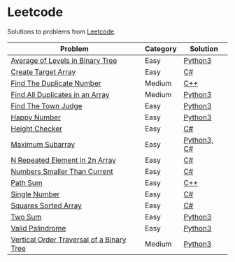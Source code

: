 # Leetcode 

Solutions to problems from [Leetcode](https://leetcode.com/).

| Problem | Category | Solution |
| - | - | - |
| [Average of Levels in Binary Tree](https://leetcode.com/problems/average-of-levels-in-binary-tree/) | Easy | [Python3](https://github.com/terror/CompetitiveProgramming/tree/master/Leetcode/average-levels-binary-tree/solution.py) |
| [Create Target Array](https://leetcode.com/problems/create-target-array-in-the-given-order/) | Easy | [C#](https://github.com/terror/CompetitiveProgramming/tree/master/Leetcode/create-target-array/solution.cs) |
| [Find The Duplicate Number](https://leetcode.com/problems/find-the-duplicate-number/) | Medium | [C++](https://github.com/terror/CompetitiveProgramming/tree/master/Leetcode/find-the-duplicate-number/solution.cpp) |
| [Find All Duplicates in an Array](https://leetcode.com/problems/find-all-duplicates-in-an-array/) | Medium | [Python3](https://github.com/terror/CompetitiveProgramming/tree/master/Leetcode/find-duplicates-in-array/solution.py) |
| [Find The Town Judge](https://leetcode.com/problems/find-the-town-judge/) | Easy | [Python3](https://github.com/terror//CompetitiveProgramming/tree/master/Leetcode/find-the-town-judge/solution.py)
| [Happy Number](https://leetcode.com/problems/happy-number/) | Easy | [Python3](https://github.com/terror/CompetitiveProgramming/tree/master/Leetcode/happy-number/solution.py) |
| [Height Checker](https://leetcode.com/problems/height-checker/) | Easy | [C#](https://github.com/terror/CompetitiveProgramming/tree/master/Leetcode/height-checker/solution.cs) |
| [Maximum Subarray](https://leetcode.com/problems/maximum-subarray/) | Easy | [Python3, C#](https://github.com/terror/CompetitiveProgramming/tree/master/Leetcode/maximum-subarray) |
| [N Repeated Element in 2n Array](https://leetcode.com/problems/n-repeated-element-in-size-2n-array/) | Easy | [C#](https://github.com/terror/CompetitiveProgramming/tree/master/Leetcode/n-repeated-element-2n-array/solution.cs) |
| [Numbers Smaller Than Current](https://leetcode.com/problems/how-many-numbers-are-smaller-than-the-current-number/) | Easy | [C#](https://github.com/terror/CompetitiveProgramming/tree/master/Leetcode/number-smaller-than-current/solution.cs) |
| [Path Sum](https://leetcode.com/problems/path-sum/) | Easy | [C++](https://github.com/terror/CompetitiveProgramming/tree/master/Leetcode/path-sum/solution.cpp) 
| [Single Number](https://leetcode.com/problems/single-number/) | Easy | [C#](https://github.com/terror/CompetitiveProgramming/tree/master/Leetcode/single-numbery/solution.cs) |
| [Squares Sorted Array](https://leetcode.com/problems/squares-of-a-sorted-array/) | Easy | [C#](https://github.com/terror/CompetitiveProgramming/tree/master/Leetcode/squares-sorted-array/solution.cs) |
| [Two Sum](https://leetcode.com/problems/two-sum/) | Easy | [Python3](https://github.com/terror/CompetitiveProgramming/tree/master/Leetcode/two-sum/solution.py) |
| [Valid Palindrome](https://leetcode.com/problems/valid-palindrome/) | Easy | [Python3](https://github.com/terror/CompetitiveProgramming/tree/master/Leetcode/valid-palindrome/solution.py) |
| [Vertical Order Traversal of a Binary Tree](https://leetcode.com/problems/vertical-order-traversal-of-a-binary-tree/) | Medium | [Python3](https://github.com/terror/CompetitiveProgramming/tree/master/Leetcode/vertical-order-binary-tree/solution.py) |